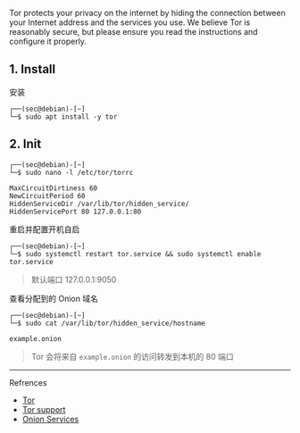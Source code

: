Tor protects your privacy on the internet by hiding the connection between your Internet address and the services you use. We believe Tor is reasonably secure, but please ensure you read the instructions and configure it properly.

## 1. Install

安装

```
┌──(sec@debian)-[~]
└─$ sudo apt install -y tor
```

## 2. Init

```
┌──(sec@debian)-[~]
└─$ sudo nano -l /etc/tor/torrc
```

```
MaxCircuitDirtiness 60
NewCircuitPeriod 60
HiddenServiceDir /var/lib/tor/hidden_service/
HiddenServicePort 80 127.0.0.1:80
```

重启并配置开机自启

```
┌──(sec@debian)-[~]
└─$ sudo systemctl restart tor.service && sudo systemctl enable tor.service
```

> 默认端口 127.0.0.1:9050

查看分配到的 Onion 域名

```
┌──(sec@debian)-[~]
└─$ sudo cat /var/lib/tor/hidden_service/hostname
```

```
example.onion
```

> Tor 会将来自 `example.onion` 的访问转发到本机的 80 端口

---

Refrences

- [Tor](https://www.torproject.org/)
- [Tor support](https://support.torproject.org/)
- [Onion Services](https://support.torproject.org/onionservices/)

